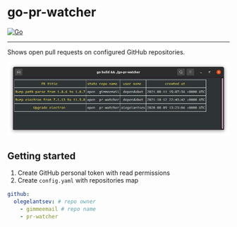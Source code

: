 # go-pr-watcher

[![Go](https://github.com/olegelantsev/go-pr-watcher/actions/workflows/go.yml/badge.svg)](https://github.com/olegelantsev/go-pr-watcher/actions/workflows/go.yml)

---

Shows open pull requests on configured GitHub repositories.

![go-pr-watcher screenshot](./doc/screenshot.png)

## Getting started

1. Create GitHub personal token with read permissions
2. Create `config.yaml` with repositories map

```yaml
github:
  olegelantsev: # repo owner
    - gimmeemail # repo name
    - pr-watcher
```
